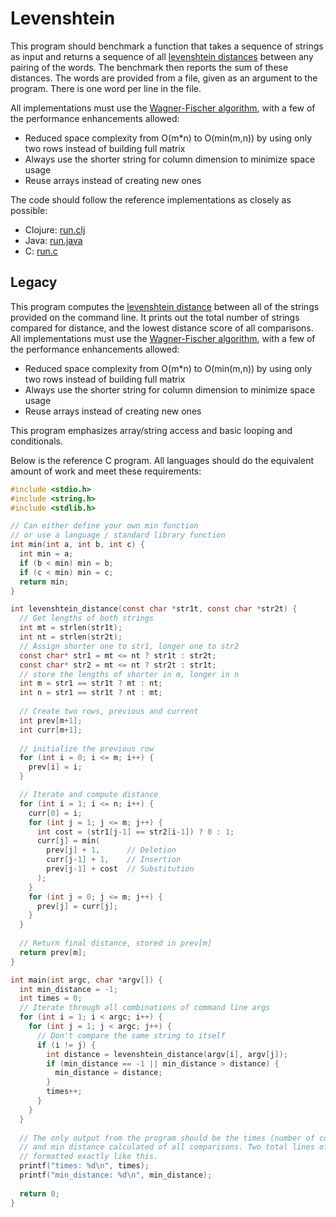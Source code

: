# Levenshtein

This program should benchmark a function that takes a sequence of strings as input and
returns a sequence of all
[levenshtein distances](https://en.wikipedia.org/wiki/Levenshtein_distance)
between any pairing of the words. The benchmark then reports the sum of these distances.
The words are provided from a file, given as an argument to the program. There is one
word per line in the file.

All implementations must use the [Wagner-Fischer algorithm](https://en.wikipedia.org/wiki/Wagner%E2%80%93Fischer_algorithm), with a few of the performance enhancements allowed:

- Reduced space complexity from O(m*n) to O(min(m,n)) by using only two rows instead of building full matrix
- Always use the shorter string for column dimension to minimize space usage
- Reuse arrays instead of creating new ones

The code should follow the reference implementations as closely as possible:

* Clojure: [run.clj](clojure/run.clj)
* Java: [run.java](jvm/run.java)
* C: [run.c](c/run.c)

## Legacy

This program computes the [levenshtein distance](https://en.wikipedia.org/wiki/Levenshtein_distance) between all of the strings provided on the command line.
It prints out the total number of strings compared for distance, and the lowest distance score of all comparisons.
All implementations must use the [Wagner-Fischer algorithm](https://en.wikipedia.org/wiki/Wagner%E2%80%93Fischer_algorithm), with a few of the performance enhancements allowed:

- Reduced space complexity from O(m*n) to O(min(m,n)) by using only two rows instead of building full matrix
- Always use the shorter string for column dimension to minimize space usage
- Reuse arrays instead of creating new ones

This program emphasizes array/string access and basic looping and conditionals.

Below is the reference C program.
All languages should do the equivalent amount of work and meet these requirements:

```C
#include <stdio.h>
#include <string.h>
#include <stdlib.h>

// Can either define your own min function 
// or use a language / standard library function
int min(int a, int b, int c) {
  int min = a;
  if (b < min) min = b;
  if (c < min) min = c;
  return min;
}

int levenshtein_distance(const char *str1t, const char *str2t) {
  // Get lengths of both strings
  int mt = strlen(str1t);
  int nt = strlen(str2t);
  // Assign shorter one to str1, longer one to str2
  const char* str1 = mt <= nt ? str1t : str2t;
  const char* str2 = mt <= nt ? str2t : str1t;
  // store the lengths of shorter in m, longer in n
  int m = str1 == str1t ? mt : nt;
  int n = str1 == str1t ? nt : mt;
 
  // Create two rows, previous and current
  int prev[m+1];
  int curr[m+1];
 
  // initialize the previous row
  for (int i = 0; i <= m; i++) {
    prev[i] = i;
  }

  // Iterate and compute distance
  for (int i = 1; i <= n; i++) {
    curr[0] = i;
    for (int j = 1; j <= m; j++) {
      int cost = (str1[j-1] == str2[i-1]) ? 0 : 1;
      curr[j] = min(
        prev[j] + 1,      // Deletion
        curr[j-1] + 1,    // Insertion
        prev[j-1] + cost  // Substitution
      );
    }
    for (int j = 0; j <= m; j++) {
      prev[j] = curr[j];
    }
  }
  
  // Return final distance, stored in prev[m]
  return prev[m];
}

int main(int argc, char *argv[]) {
  int min_distance = -1;
  int times = 0;
  // Iterate through all combinations of command line args
  for (int i = 1; i < argc; i++) {
    for (int j = 1; j < argc; j++) {
      // Don't compare the same string to itself
      if (i != j) {
        int distance = levenshtein_distance(argv[i], argv[j]);
        if (min_distance == -1 || min_distance > distance) {
          min_distance = distance;
        }
        times++;
      }
    }
  }
  
  // The only output from the program should be the times (number of comparisons) 
  // and min distance calculated of all comparisons. Two total lines of output, 
  // formatted exactly like this.
  printf("times: %d\n", times);
  printf("min_distance: %d\n", min_distance);
  
  return 0;
}
```
